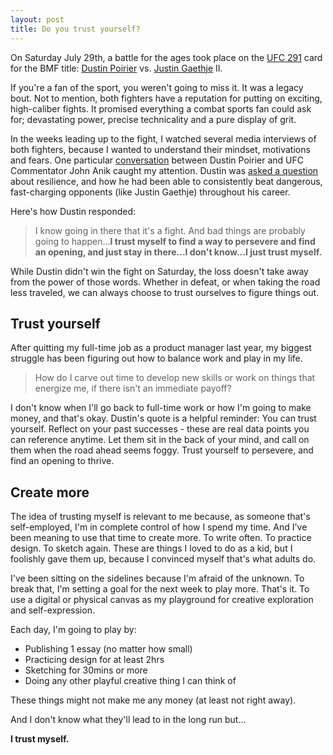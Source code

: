 ```yaml
---
layout: post
title: Do you trust yourself?
---
```


On Saturday July 29th, a battle for the ages took place on the [UFC 291](https://www.ufc.com/event/ufc-291) card for the BMF title: [Dustin Poirier](https://en.wikipedia.org/wiki/Dustin_Poirier) vs. [Justin Gaethje](https://en.wikipedia.org/wiki/Justin_Gaethje) II.

If you're a fan of the sport, you weren't going to miss it. It was a legacy bout. Not to mention, both fighters have a reputation for putting on exciting, high-caliber fights. It promised everything a combat sports fan could ask for; devastating power, precise technicality and a pure display of grit.

In the weeks leading up to the fight, I watched several media interviews of both fighters, because I wanted to understand their mindset, motivations and fears. One particular [conversation](https://youtu.be/PNPYvBc4CKA) between Dustin Poirier and UFC Commentator John Anik caught my attention. Dustin was [asked a question](https://youtu.be/PNPYvBc4CKA?t=138) about resilience, and how he had been able to consistently beat dangerous, fast-charging opponents (like Justin Gaethje) throughout his career.

Here's how Dustin responded:

> I know going in there that it's a fight. And bad things are probably going to happen...**I trust myself to find a way to persevere and find an opening, and just stay in there...I don't know...I just trust myself.**

While Dustin didn't win the fight on Saturday, the loss doesn't take away from the power of those words. Whether in defeat, or when taking the road less traveled, we can always choose to trust ourselves to figure things out.

## Trust yourself

After quitting my full-time job as a product manager last year, my biggest struggle has been figuring out how to balance work and play in my life.

> How do I carve out time to develop new skills or work on things that energize me, if there isn't an immediate payoff?

I don't know when I'll go back to full-time work or how I'm going to make money, and that's okay. Dustin's quote is a helpful reminder: You can trust yourself. Reflect on your past successes - these are real data points you can reference anytime. Let them sit in the back of your mind, and call on them when the road ahead seems foggy. Trust yourself to persevere, and find an opening to thrive.

## Create more

The idea of trusting myself is relevant to me because, as someone that's self-employed, I'm in complete control of how I spend my time. And I've been meaning to use that time to create more. To write often. To practice design. To sketch again. These are things I loved to do as a kid, but I foolishly gave them up, because I convinced myself that's what adults do.

I've been sitting on the sidelines because I'm afraid of the unknown. To break that, I'm setting a goal for the next week to play more. That's it. To use a digital or physical canvas as my playground for creative exploration and self-expression.

Each day, I'm going to play by:
- Publishing 1 essay (no matter how small)
- Practicing design for at least 2hrs
- Sketching for 30mins or more
- Doing any other playful creative thing I can think of

These things might not make me any money (at least not right away).

And I don't know what they'll lead to in the long run but...

**I trust myself.**
